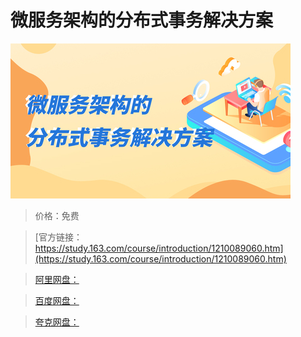 # 微服务架构的分布式事务解决方案

![img](../../../assets/study163/free/327b690687574bcaa067366321c22b00.jpg)

> 价格：免费

> [官方链接：https://study.163.com/course/introduction/1210089060.htm](https://study.163.com/course/introduction/1210089060.htm)

> [阿里网盘：]()

> [百度网盘：]()

> [夸克网盘：]()

